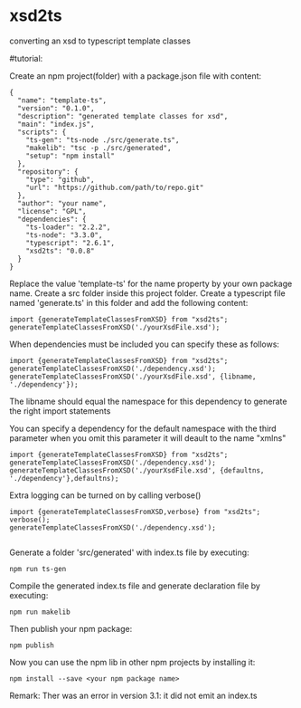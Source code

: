 # xsd2ts
converting an xsd to typescript template classes

#tutorial:

Create an npm project(folder) with a package.json file with content:
````
{
  "name": "template-ts",
  "version": "0.1.0",
  "description": "generated template classes for xsd",
  "main": "index.js",
  "scripts": {
    "ts-gen": "ts-node ./src/generate.ts",
    "makelib": "tsc -p ./src/generated",
    "setup": "npm install"
  },
  "repository": {
    "type": "github",
    "url": "https://github.com/path/to/repo.git"
  },
  "author": "your name",
  "license": "GPL",
  "dependencies": {
    "ts-loader": "2.2.2",
    "ts-node": "3.3.0",
    "typescript": "2.6.1",
    "xsd2ts": "0.0.8"
  }
}

````

Replace the value 'template-ts' for the name property 
by your own package name. 
Create a src folder inside this project folder.
Create a typescript file named 'generate.ts' in this folder 
and add the following content:

````
import {generateTemplateClassesFromXSD} from "xsd2ts";
generateTemplateClassesFromXSD('./yourXsdFile.xsd');

````
When dependencies must be included you can specify these as follows:
````
import {generateTemplateClassesFromXSD} from "xsd2ts";
generateTemplateClassesFromXSD('./dependency.xsd'); 
generateTemplateClassesFromXSD('./yourXsdFile.xsd', {libname, './dependency'});
````
The libname should equal the namespace for this dependency to generate the right import statements


You can specify a dependency for the default namespace with the third parameter
when you omit this parameter it will deault to the name "xmlns"
````
import {generateTemplateClassesFromXSD} from "xsd2ts";
generateTemplateClassesFromXSD('./dependency.xsd'); 
generateTemplateClassesFromXSD('./yourXsdFile.xsd', {defaultns, './dependency'},defaultns);
````
Extra logging can be turned on by calling verbose() 
 
 ````
 import {generateTemplateClassesFromXSD,verbose} from "xsd2ts";
 verbose();
 generateTemplateClassesFromXSD('./dependency.xsd');
  
 ````

Generate a folder 'src/generated' with index.ts file by executing:
    
    npm run ts-gen
  
Compile the generated index.ts file and generate declaration file by executing:
    
    npm run makelib 
    
Then publish your npm package:
  
    npm publish

Now you can use the npm lib in other npm projects by installing it:

    npm install --save <your npm package name>


Remark: Ther was an error in version 3.1: it did not emit an index.ts